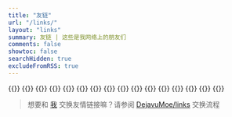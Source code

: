 ```yaml
---
title: "友链"
url: "/links/"
layout: "links"
summary: 友链 | 这些是我网络上的朋友们
comments: false
showtoc: false
searchHidden: true
excludeFromRSS: true
---
```


{{<friend name="LOGI" url="https://logi.im/" logo="src/logi.im.webp" word="会点代码的强迫症" >}}
{{<friend name="CXPLAY World " url="https://blog.bugimg.com/" logo="src/blog.bugimg.com.webp" word="Share With You. " >}}
{{<friend name="ideaclover" url="https://idealclover.top/" logo="src/idealclover.top.webp" word="Stay simple, stay naive." >}}
{{<friend name="萌博" url="https://moe.blog/" logo="src/moe.blog.webp" word="萌萌的博客，欢迎来访" >}}
{{<friend name="秦枫鸢梦" url="https://blog.zwying.com/" logo="src/blog.zwying.com.webp" word="花有重开日，人无再少年" >}}
{{<friend name="Bhao's Blog" url="https://dwd.moe/" logo="src/dwd.moe.webp" word="世间无田螺，世间多田螺" >}}
{{<friend name="未央花" url="https://www.pslanys.com/" logo="src/pslanys.com.webp" word="作为一个心灵寄托的地方吧" >}}
{{<friend name="Lao's Blog" url="https://laoooo.cn/" logo="src/laoooo.cn.webp" word="练习 Bug 时长两年半的程序员" >}}
{{<friend name="Zikin" url="https://zikin.org/" logo="src/zikin.org.webp" word="青春大概如你所说" >}}
{{<friend name="程序萌部落" url="https://www.cxmoe.com/" logo="src/www.cxmoe.com.webp" word="保持怀疑，独立思考" >}}
{{<friend name="P3TERX ZONE" url="https://p3terx.com/" logo="src/p3terx.com.webp" word="一个萌新的博客" >}}
{{<friend name="孤岛" url="https://gao4.top/" logo="src/gao4.top.webp" word="迷失的孤岛" >}}
{{<friend name="小简博客" url="https://ideaopen.cn" logo="src/ideaopen.cn.webp" word="楼外的蒹葭,傍晚的月亮,还有那鸡鸣寺的樱花" >}}
{{<friend name="Rui's Blog" url="https://blog.rui.plus/" logo="src/blog.rui.plus.webp" word="有好玩的带上我xD" >}}
{{<friend name="程源の小站" url="https://blog.cycxtit.top/" logo="scr/blog.cycxtit.top.webp" word="一个有点破的网站" >}}
{{<friend name="Dejavu's Blog" url="https://www.dejavu.moe/" logo="src/www.dejavu.moe.webp" word="与君初相见，犹如故人归" >}}

> 想要和 [我](https://www.dejavu.moe/) 交换友情链接嘛？请参阅 [DejavuMoe/links](https://github.com/DejavuMoe/links#readme) 交换流程
